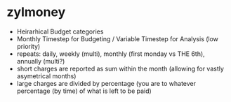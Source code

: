 # zylmoney

* Heirarhical Budget categories
* Monthly Timestep for Budgeting / Variable Timestep for Analysis (low priority)
* repeats: daily, weekly (multi), monthly (first monday vs THE 6th), annually (multi?)
* short charges are reported as sum within the month (allowing for vastly asymetrical months)
* large charges are divided by percentage (you are to whatever percentage (by time) of what is left to be paid)
